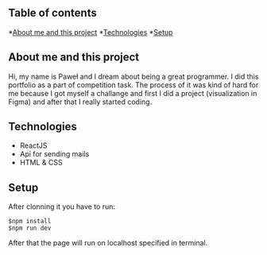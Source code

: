 ## Table of contents
*[About me and this project](#about_me_and_this_project)
*[Technologies](#technologies)
*[Setup](#setup)

## About me and this project
Hi, my name is Paweł and I dream about being a great programmer. I did this portfolio as a part of competition task.
The process of it was kind of hard for me because I got myself a challange and first I did a project (visualization in Figma) and after that I really started coding.

## Technologies
* ReactJS
* Api for sending mails
* HTML & CSS

## Setup
After clonning it you have to run:
````
$npm install
$npm run dev
````
After that the page will run on localhost specified in terminal.
